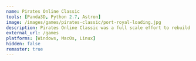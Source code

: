 ```yaml
---
name: Pirates Online Classic
tools: [Panda3D, Python 2.7, Astron]
image: /images/games/pirates-classic/port-royal-loading.jpg
description: Pirates Online Classic was a full scale effort to rebuild the 2007 version of the defunct Disney MMO "Pirates of the Caribbean Online" using the latest version of the Panda3D game engine and Astron server.
external_url: /games
platforms: [Windows, MacOs, Linux]
hidden: false
remaster: true
---
```

